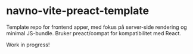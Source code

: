 # navno-vite-preact-template

Template repo for frontend apper, med fokus på server-side rendering og minimal JS-bundle. Bruker preact/compat for kompatibilitet med React.

Work in progress!
